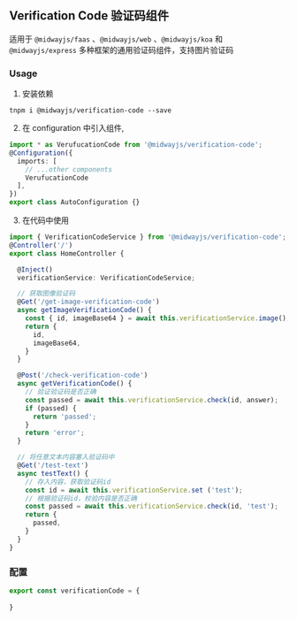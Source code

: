 ## Verification Code 验证码组件

适用于 `@midwayjs/faas` 、`@midwayjs/web` 、`@midwayjs/koa` 和 `@midwayjs/express` 多种框架的通用验证码组件，支持图片验证码

### Usage

1. 安装依赖
```shell
tnpm i @midwayjs/verification-code --save
```
2. 在 configuration 中引入组件,
```ts
import * as VerufucationCode from '@midwayjs/verification-code';
@Configuration({
  imports: [
    // ...other components
    VerufucationCode
  ],
})
export class AutoConfiguration {}
```

3. 在代码中使用
```ts
import { VerificationCodeService } from '@midwayjs/verification-code';
@Controller('/')
export class HomeController {

  @Inject()
  verificationService: VerificationCodeService;

  // 获取图像验证码
  @Get('/get-image-verification-code')
  async getImageVerificationCode() {
    const { id, imageBase64 } = await this.verificationService.image();
    return {
      id,
      imageBase64,
    }
  }

  @Post('/check-verification-code')
  async getVerificationCode() {
    // 验证验证码是否正确
    const passed = await this.verificationService.check(id, answer);
    if (passed) {
      return 'passed';
    }
    return 'error';
  }

  // 将任意文本内容塞入验证码中
  @Get('/test-text')
  async testText() {
    // 存入内容，获取验证码id
    const id = await this.verificationService.set ('test');
    // 根据验证码id，校验内容是否正确
    const passed = await this.verificationService.check(id, 'test');
    return {
      passed,
    }
  }
}
```


### 配置
```ts
export const verificationCode = {
  
}
```
